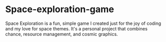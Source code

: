 # Space-exploration-game
Space Exploration is a fun, simple game I created just for the joy of coding and my love for space themes. It's a personal project that combines chance, resource management, and cosmic graphics.
